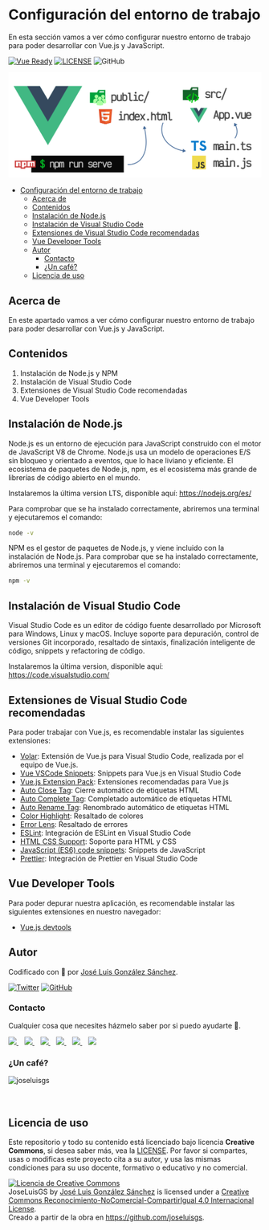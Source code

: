 # Configuración del entorno de trabajo

En esta sección vamos a ver cómo configurar nuestro entorno de trabajo para poder desarrollar con Vue.js y JavaScript.

[![Vue Ready](https://img.shields.io/badge/Code-Vue.js-%2342b983)](https://es.vuejs.org/)
[![LICENSE](https://img.shields.io/badge/License-CC-%23e64545)](https://joseluisgs.github.io/docs/license/)
![GitHub](https://img.shields.io/github/last-commit/joseluisgs/vue-profesores-madrid-2022-2022)

![Vue.js](../images/vue-main.js-app.vue.png)

- [Configuración del entorno de trabajo](#configuración-del-entorno-de-trabajo)
  - [Acerca de](#acerca-de)
  - [Contenidos](#contenidos)
  - [Instalación de Node.js](#instalación-de-nodejs)
  - [Instalación de Visual Studio Code](#instalación-de-visual-studio-code)
  - [Extensiones de Visual Studio Code recomendadas](#extensiones-de-visual-studio-code-recomendadas)
  - [Vue Developer Tools](#vue-developer-tools)
  - [Autor](#autor)
    - [Contacto](#contacto)
    - [¿Un café?](#un-café)
  - [Licencia de uso](#licencia-de-uso)

## Acerca de
En este apartado vamos a ver cómo configurar nuestro entorno de trabajo para poder desarrollar con Vue.js y JavaScript.

## Contenidos
1. Instalación de Node.js y NPM
2. Instalación de Visual Studio Code
3. Extensiones de Visual Studio Code recomendadas
4. Vue Developer Tools

## Instalación de Node.js
Node.js es un entorno de ejecución para JavaScript construido con el motor de JavaScript V8 de Chrome. Node.js usa un modelo de operaciones E/S sin bloqueo y orientado a eventos, que lo hace liviano y eficiente. El ecosistema de paquetes de Node.js, npm, es el ecosistema más grande de librerías de código abierto en el mundo.

Instalaremos la última version LTS, disponible aquí: https://nodejs.org/es/

Para comprobar que se ha instalado correctamente, abriremos una terminal y ejecutaremos el comando:

```bash
node -v
```

NPM es el gestor de paquetes de Node.js, y viene incluido con la instalación de Node.js. Para comprobar que se ha instalado correctamente, abriremos una terminal y ejecutaremos el comando:

```bash
npm -v
```

## Instalación de Visual Studio Code
Visual Studio Code es un editor de código fuente desarrollado por Microsoft para Windows, Linux y macOS. Incluye soporte para depuración, control de versiones Git incorporado, resaltado de sintaxis, finalización inteligente de código, snippets y refactoring de código.

Instalaremos la última version, disponible aquí: https://code.visualstudio.com/

## Extensiones de Visual Studio Code recomendadas
Para poder trabajar con Vue.js, es recomendable instalar las siguientes extensiones:
- [Volar](https://marketplace.visualstudio.com/items?itemName=vue.volar): Extensión de Vue.js para Visual Studio Code, realizada por el equipo de Vue.js.
- [Vue VSCode Snippets](https://marketplace.visualstudio.com/items?itemName=sdras.vue-vscode-snippets): Snippets para Vue.js en Visual Studio Code
- [Vue.js Extension Pack](https://marketplace.visualstudio.com/items?itemName=mubaidr.vuejs-extension-pack): Extensiones recomendadas para Vue.js
- [Auto Close Tag](https://marketplace.visualstudio.com/items?itemName=formulahendry.auto-close-tag): Cierre automático de etiquetas HTML
- [Auto Complete Tag](https://marketplace.visualstudio.com/items?itemName=formulahendry.auto-complete-tag): Completado automático de etiquetas HTML
- [Auto Rename Tag](https://marketplace.visualstudio.com/items?itemName=formulahendry.auto-rename-tag): Renombrado automático de etiquetas HTML
- [Color Highlight](https://marketplace.visualstudio.com/items?itemName=naumovs.color-highlight): Resaltado de colores
- [Error Lens](https://marketplace.visualstudio.com/items?itemName=usernamehw.errorlens): Resaltado de errores
- [ESLint](https://marketplace.visualstudio.com/items?itemName=dbaeumer.vscode-eslint): Integración de ESLint en Visual Studio Code
- [HTML CSS Support](https://marketplace.visualstudio.com/items?itemName=ecmel.vscode-html-css): Soporte para HTML y CSS
- [JavaScript (ES6) code snippets](https://marketplace.visualstudio.com/items?itemName=xabikos.JavaScriptSnippets): Snippets de JavaScript
- [Prettier](https://marketplace.visualstudio.com/items?itemName=esbenp.prettier-vscode): Integración de Prettier en Visual Studio Code

## Vue Developer Tools
Para poder depurar nuestra aplicación, es recomendable instalar las siguientes extensiones en nuestro navegador:
- [Vue.js devtools](https://devtools.vuejs.org/guide/installation.html)

## Autor

Codificado con :sparkling_heart: por [José Luis González Sánchez](https://twitter.com/joseluisgonsan). 

[![Twitter](https://img.shields.io/twitter/follow/joseluisgonsan?style=social)](https://twitter.com/joseluisgonsan)
[![GitHub](https://img.shields.io/github/followers/joseluisgs?style=social)](https://github.com/joseluisgs)

### Contacto
<p>
  Cualquier cosa que necesites házmelo saber por si puedo ayudarte 💬.
</p>
<p>
 <a href="https://joseluisgs.github.io/" target="_blank">
        <img src="https://joseluisgs.github.io/img/favicon.png" 
    height="30">
    </a>  &nbsp;&nbsp;
    <a href="https://github.com/joseluisgs" target="_blank">
        <img src="https://distreau.com/github.svg" 
    height="30">
    </a> &nbsp;&nbsp;
        <a href="https://twitter.com/joseluisgonsan" target="_blank">
        <img src="https://i.imgur.com/U4Uiaef.png" 
    height="30">
    </a> &nbsp;&nbsp;
    <a href="https://www.linkedin.com/in/joseluisgonsan" target="_blank">
        <img src="https://upload.wikimedia.org/wikipedia/commons/thumb/c/ca/LinkedIn_logo_initials.png/768px-LinkedIn_logo_initials.png" 
    height="30">
    </a>  &nbsp;&nbsp;
    <a href="https://discordapp.com/users/joseluisgs#3560" target="_blank">
        <img src="https://logodownload.org/wp-content/uploads/2017/11/discord-logo-4-1.png" 
    height="30"> 
    </a> &nbsp;&nbsp;
    <a href="https://g.dev/joseluisgs" target="_blank">
        <img loading="lazy" src="https://googlediscovery.com/wp-content/uploads/google-developers.png" 
    height="30">
    </a>    
</p>

### ¿Un café?
<p><a href="https://www.buymeacoffee.com/joseluisgs"> <img align="left" src="https://cdn.buymeacoffee.com/buttons/v2/default-blue.png" height="48" alt="joseluisgs" /></a></p><br><br><br>

## Licencia de uso

Este repositorio y todo su contenido está licenciado bajo licencia **Creative Commons**, si desea saber más, vea la [LICENSE](https://joseluisgs.github.io/docs/license/). Por favor si compartes, usas o modificas este proyecto cita a su autor, y usa las mismas condiciones para su uso docente, formativo o educativo y no comercial.

<a rel="license" href="http://creativecommons.org/licenses/by-nc-sa/4.0/"><img alt="Licencia de Creative Commons" style="border-width:0" src="https://i.creativecommons.org/l/by-nc-sa/4.0/88x31.png" /></a><br /><span xmlns:dct="http://purl.org/dc/terms/" property="dct:title">JoseLuisGS</span> by <a xmlns:cc="http://creativecommons.org/ns#" href="https://joseluisgs.github.io/" property="cc:attributionName" rel="cc:attributionURL">José Luis González Sánchez</a> is licensed under a <a rel="license" href="http://creativecommons.org/licenses/by-nc-sa/4.0/">Creative Commons Reconocimiento-NoComercial-CompartirIgual 4.0 Internacional License</a>.<br />Creado a partir de la obra en <a xmlns:dct="http://purl.org/dc/terms/" href="https://github.com/joseluisgs" rel="dct:source">https://github.com/joseluisgs</a>.